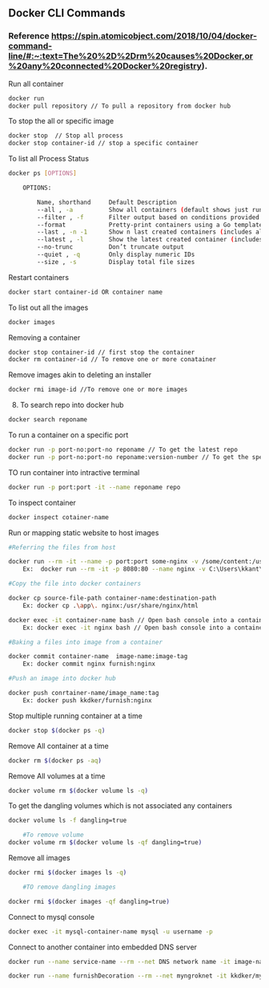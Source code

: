 ## Docker CLI Commands
### Reference https://spin.atomicobject.com/2018/10/04/docker-command-line/#:~:text=The%20%2D%2Drm%20causes%20Docker,or%20any%20connected%20Docker%20registry).

Run all container 

```bash
docker run 
docker pull repository // To pull a repository from docker hub
``` 

To stop the all or specific image 

```bash
docker stop  // Stop all process
docker stop container-id // stop a specific container
``` 

To list all Process Status

```bash
docker ps [OPTIONS]

	OPTIONS: 

		Name, shorthand		Default	Description
		--all , -a			Show all containers (default shows just running)
		--filter , -f		Filter output based on conditions provided
		--format			Pretty-print containers using a Go template
		--last , -n	-1		Show n last created containers (includes all states)
		--latest , -l		Show the latest created container (includes all states)
		--no-trunc			Don’t truncate output
		--quiet , -q		Only display numeric IDs
		--size , -s			Display total file sizes
```
Restart containers 

```bash
docker start container-id OR container name
```
To list out all the images 

```bash
docker images	
``` 

Removing a container 

```bash
docker stop container-id // first stop the container
docker rm container-id // To remove one or more conatainer
```

Remove images akin to deleting an installer 

```bash
docker rmi image-id //To remove one or more images
```
8. To search repo into docker hub
						
```bash
docker search reponame
```	

To run a container on a specific port 

```bash
docker run -p port-no:port-no reponame // To get the latest repo 
docker run -p port-no:port-no reponame:version-number // To get the specfic vesion of repo
```

TO run container into intractive terminal 

```bash
docker run -p port:port -it --name reponame repo
```

To inspect container
	
```bash
docker inspect cotainer-name
```

Run or mapping static website to host images 
	
```bash
#Referring the files from host 

docker run --rm -it --name -p port:port some-nginx -v /some/content:/usr/share/nginx/html:ro -d nginx
	Ex:  docker run --rm -it -p 8080:80 --name nginx -v C:\Users\kkant\docker-practice:/usr/share/nginx/html:ro -d some-nginx

#Copy the file into docker containers

docker cp source-file-path container-name:destination-path
	Ex: docker cp .\app\. nginx:/usr/share/nginx/html

docker exec -it container-name bash // Open bash console into a container 
	Ex: docker exec -it nginx bash // Open bash console into a container 

#Baking a files into image from a container

docker commit container-name  image-name:image-tag
	Ex: docker commit nginx furnish:nginx

#Push an image into docker hub 

docker push conrtainer-name/image_name:tag
	Ex: docker push kkdker/furnish:nginx
```


Stop multiple running container at a time 
	
```bash
docker stop $(docker ps -q)
```

Remove All container at a time 
	
```bash
docker rm $(docker ps -aq)
```

Remove All volumes at a time 
	
```bash
docker volume rm $(docker volume ls -q)
```
To get the dangling volumes which is not associated any containers

```bash
docker volume ls -f dangling=true

	#To remove volume  
docker volume rm $(docker volume ls -qf dangling=true)
```

Remove all images 
	
```bash
docker rmi $(docker images ls -q)

	#TO remove dangling images 

docker rmi $(docker images -qf dangling=true)
```

Connect to mysql console

```bash
docker exec -it mysql-container-name mysql -u username -p
```

Connect to another container into embedded DNS server 

```bash
docker run --name service-name --rm --net DNS network name -it image-name sh

docker run --name furnishDecoration --rm --net myngroknet -it kkdker/myrandomimage:latest	
```

